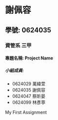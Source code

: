 # 謝佩容

## 學號: 0624035

### 資管系 三甲

#### 專題名稱: Project Name

##### 小組成員:
* 0624029 萬緯萱
* 0624035 謝佩容
* 0624047 蔡昕晏
* 0624099 林彥葶

My First Assignment


